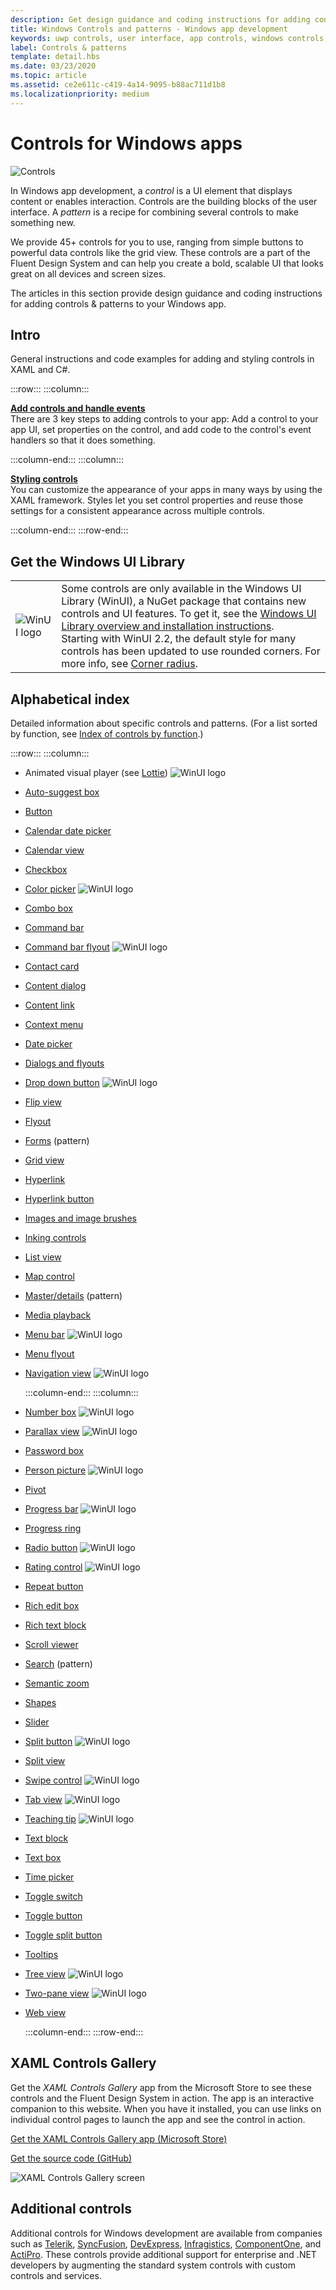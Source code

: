 ```yaml
---
description: Get design guidance and coding instructions for adding controls &amp; patterns to your Windows app. Find  over 45 powerful controls for you to use with your app.
title: Windows Controls and patterns - Windows app development
keywords: uwp controls, user interface, app controls, windows controls
label: Controls & patterns
template: detail.hbs
ms.date: 03/23/2020
ms.topic: article
ms.assetid: ce2e611c-c419-4a14-9095-b88ac711d1b8
ms.localizationpriority: medium
---
```


# Controls for Windows apps

![Controls](../images/controls-2x.png)

In Windows app development, a <i>control</i> is a UI element that displays content or enables interaction. Controls are the building blocks of the user interface. A <i>pattern</i> is a recipe for combining several controls to make something new.

We provide 45+ controls for you to use, ranging from simple buttons to powerful data controls like the grid view.  These controls are a part of the Fluent Design System and can help you create a bold, scalable UI that looks great on all devices and screen sizes.

The articles in this section provide design guidance and coding instructions for adding controls & patterns to your Windows app.

## Intro

General instructions and code examples for adding and styling controls in XAML and C#.

:::row:::
    :::column:::
      <p><b><a href="controls-and-events-intro.md">Add controls and handle events</a></b> <br/>
      There are 3 key steps to adding controls to your app: Add a control to your app UI, set properties on the control, and add code to the control's event handlers so that it does something.</p>
    :::column-end:::
    :::column:::
      <p><b><a href="xaml-styles.md">Styling controls</a></b> <br/>
      You can customize the appearance of your apps in many ways by using the XAML framework. Styles let you set control properties and reuse those settings for a consistent appearance across multiple controls.</p>
    :::column-end:::
:::row-end:::

## Get the Windows UI Library

|  |  |
| - | - |
| ![WinUI logo](images/winui-logo-64x64.png) | Some controls are only available in the Windows UI Library (WinUI), a NuGet package that contains new controls and UI features. To get it, see the [Windows UI Library overview and installation instructions](/uwp/toolkits/winui/).<br/>Starting with WinUI 2.2, the default style for many controls has been updated to use rounded corners. For more info, see [Corner radius](/windows/uwp/design/style/rounded-corner). |

## Alphabetical index

Detailed information about specific controls and patterns. (For a list sorted by function, see [Index of controls by function](controls-by-function.md).)

:::row:::
    :::column:::

- Animated visual player (see [Lottie](/windows/communitytoolkit/animations/lottie)) ![WinUI logo](images/winui-logo-16x16.png)
- [Auto-suggest box](auto-suggest-box.md)
- [Button](buttons.md)
- [Calendar date picker](calendar-date-picker.md)
- [Calendar view](calendar-view.md)
- [Checkbox](checkbox.md)
- [Color picker](color-picker.md) ![WinUI logo](images/winui-logo-16x16.png)
- [Combo box](combo-box.md)
- [Command bar](app-bars.md)
- [Command bar flyout](command-bar-flyout.md) ![WinUI logo](images/winui-logo-16x16.png)
- [Contact card](contact-card.md)
- [Content dialog](dialogs-and-flyouts/dialogs.md)
- [Content link](content-links.md)
- [Context menu](menus.md)
- [Date picker](date-picker.md)
- [Dialogs and flyouts](dialogs-and-flyouts/index.md)
- [Drop down button](buttons.md#create-a-drop-down-button) ![WinUI logo](images/winui-logo-16x16.png)
- [Flip view](flipview.md)
- [Flyout](dialogs-and-flyouts/flyouts.md)
- [Forms](forms.md) (pattern)
- [Grid view](listview-and-gridview.md)
- [Hyperlink](hyperlinks.md)
- [Hyperlink button](hyperlinks.md#create-a-hyperlinkbutton)
- [Images and image brushes](images-imagebrushes.md)
- [Inking controls](inking-controls.md)
- [List view](listview-and-gridview.md)
- [Map control](../../maps-and-location/controls-map.md)
- [Master/details](master-details.md) (pattern)
- [Media playback](media-playback.md)
- [Menu bar](menus.md#create-a-menu-bar) ![WinUI logo](images/winui-logo-16x16.png)
- [Menu flyout](menus.md)
- [Navigation view](navigationview.md) ![WinUI logo](images/winui-logo-16x16.png)

    :::column-end:::
    :::column:::

- [Number box](number-box.md) ![WinUI logo](images/winui-logo-16x16.png)
- [Parallax view](..\motion\parallax.md) ![WinUI logo](images/winui-logo-16x16.png)
- [Password box](password-box.md)
- [Person picture](person-picture.md) ![WinUI logo](images/winui-logo-16x16.png)
- [Pivot](pivot.md)
- [Progress bar](progress-controls.md) ![WinUI logo](images/winui-logo-16x16.png)
- [Progress ring](progress-controls.md)
- [Radio button](radio-button.md) ![WinUI logo](images/winui-logo-16x16.png)
- [Rating control](rating.md) ![WinUI logo](images/winui-logo-16x16.png)
- [Repeat button](buttons.md#create-a-repeat-button)
- [Rich edit box](rich-edit-box.md)
- [Rich text block](rich-text-block.md)
- [Scroll viewer](scroll-controls.md)
- [Search](search.md) (pattern)
- [Semantic zoom](semantic-zoom.md)
- [Shapes](shapes.md)
- [Slider](slider.md)
- [Split button](buttons.md#create-a-split-button) ![WinUI logo](images/winui-logo-16x16.png)
- [Split view](split-view.md)
- [Swipe control](swipe.md) ![WinUI logo](images/winui-logo-16x16.png)
- [Tab view](tab-view.md) ![WinUI logo](images/winui-logo-16x16.png)
- [Teaching tip](dialogs-and-flyouts/teaching-tip.md) ![WinUI logo](images/winui-logo-16x16.png)
- [Text block](text-block.md)
- [Text box](text-box.md)
- [Time picker](time-picker.md)
- [Toggle switch](toggles.md)
- [Toggle button](buttons.md)
- [Toggle split button](buttons.md#create-a-toggle-split-button)
- [Tooltips](tooltips.md)
- [Tree view](tree-view.md) ![WinUI logo](images/winui-logo-16x16.png)
- [Two-pane view](two-pane-view.md) ![WinUI logo](images/winui-logo-16x16.png)
- [Web view](web-view.md)

    :::column-end:::
:::row-end:::




## XAML Controls Gallery

Get the _XAML Controls Gallery_ app from the Microsoft Store to see these controls and the Fluent Design System in action. The app is an interactive companion to this website. When you have it installed, you can use links on individual control pages to launch the app and see the control in action.

<a href="https://www.microsoft.com/store/productId/9MSVH128X2ZT">Get the XAML Controls Gallery app (Microsoft Store)</a>

<a href="https://github.com/Microsoft/Xaml-Controls-Gallery">Get the source code (GitHub)</a>

<img src="images/xaml-controls-gallery.png" alt="XAML Controls Gallery screen" />

## Additional controls

Additional controls for Windows development are available from companies such as <a href="https://www.telerik.com/">Telerik</a>, <a href="https://www.syncfusion.com/uwp-ui-controls">SyncFusion</a>, <a href="https://www.devexpress.com/Products/NET/Controls/Win10Apps/">DevExpress</a>,
<a href="https://www.infragistics.com/products/universal-windows-platform">Infragistics</a>, <a href="https://www.componentone.com/Studio/Platform/UWP">ComponentOne</a>, and <a href="https://www.actiprosoftware.com/products/controls/universal">ActiPro</a>. These controls provide additional support for enterprise and .NET developers by augmenting the standard system controls with custom controls and services.

